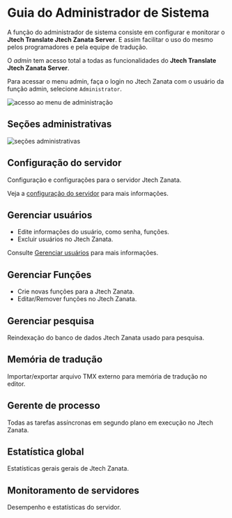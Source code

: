 # Guia do Administrador de Sistema

A função do administrador de sistema consiste em configurar e monitorar o **Jtech Translate Jtech Zanata Server**. E assim facilitar o uso do mesmo pelos programadores e pela equipe de tradução.

O _admin_ tem acesso total a todas as funcionalidades do **Jtech Translate Jtech Zanata Server**.

Para acessar o menu admin, faça o login no Jtech Zanata com o usuário da função admin, selecione `Administrator`.

![acesso ao menu de administração](http://docs.zanata.org/en/release/images/admin-menu-access.png)

## Seções administrativas
![seções administrativas](http://docs.zanata.org/en/release/images/admin-sections.png)

## Configuração do servidor
Configuração e configurações para o servidor Jtech Zanata.

Veja a [configuração do servidor]() para mais informações.

## Gerenciar usuários
* Edite informações do usuário, como senha, funções.
* Excluir usuários no Jtech Zanata.

Consulte [Gerenciar usuários](accounts/accounts.md) para mais informações.

## Gerenciar Funções
* Crie novas funções para a Jtech Zanata.
* Editar/Remover funções no Jtech Zanata.

## Gerenciar pesquisa
Reindexação do banco de dados Jtech Zanata usado para pesquisa.

## Memória de tradução
Importar/exportar arquivo TMX externo para memória de tradução no editor.
## Gerente de processo
Todas as tarefas assíncronas em segundo plano em execução no Jtech Zanata.

## Estatística global
Estatísticas gerais gerais de Jtech Zanata.

## Monitoramento de servidores
Desempenho e estatísticas do servidor.
